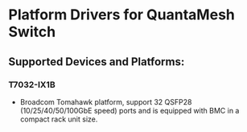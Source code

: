 
Platform Drivers for QuantaMesh Switch
===

## Supported Devices and Platforms:

### T7032-IX1B  
* Broadcom Tomahawk platform, support 32 QSFP28 (10/25/40/50/100GbE speed) ports and is equipped with BMC in a compact rack unit size.
